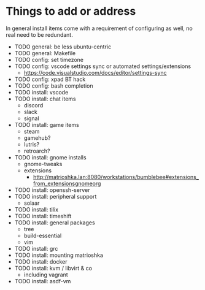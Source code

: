# Things to add or address

In general install items come with a requirement of configuring as well, no real need to be redundant.

- TODO general: be less ubuntu-centric
- TODO general: Makefile
- TODO config: set timezone
- TODO config: vscode settings sync or automated settings/extensions
  - https://code.visualstudio.com/docs/editor/settings-sync
- TODO config: xpad BT hack
- TODO config: bash completion
- TODO install: vscode
- TODO install: chat items
  - discord
  - slack
  - signal
- TODO install: game items
  - steam
  - gamehub?
  - lutris?
  - retroarch?
- TODO install: gnome installs
  - gnome-tweaks
  - extensions
    - http://matrioshka.lan:8080/workstations/bumblebee#extensions_from_extensionsgnomeorg
- TODO install: openssh-server
- TODO install: peripheral support
  - solaar
- TODO install: tilix
- TODO install: timeshift
- TODO install: general packages
  - tree
  - build-essential
  - vim
- TODO install: grc
- TODO install: mounting matrioshka
- TODO install: docker
- TODO install: kvm / libvirt & co
  - including vagrant
- TODO install: asdf-vm
